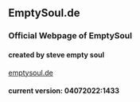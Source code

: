## EmptySoul.de
### Official Webpage of EmptySoul
#### created by steve empty soul

[emptysoul.de](https://www.emptysoul.de)

#### current version: 04072022:1433
